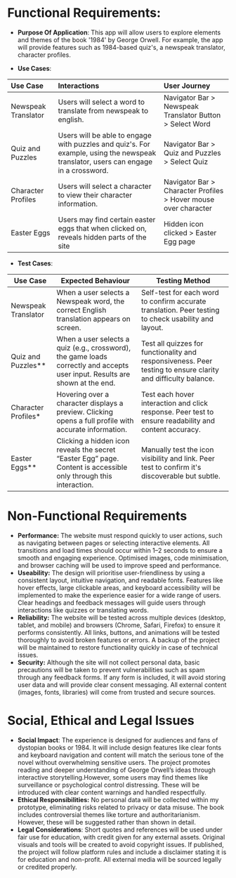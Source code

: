 # Functional Requirements:

* __Purpose Of Application__: This app will allow users to explore elements and themes of the book '1984' by George Orwell. For example, the app will provide features such as 1984-based quiz's, a newspeak translator, character profiles.

* __Use Cases__: 

| Use Case | Interactions | User Journey |
|:---------|:--------|:-------------|
| Newspeak Translator | Users will select a word to translate from newspeak to english.  | Navigator Bar > Newspeak Translator Button > Select Word |
| Quiz and Puzzles | Users will be able to engage with puzzles and quiz's. For example, using the newspeak translator, users can engage in a crossword. | Navigator Bar > Quiz and Puzzles > Select Quiz |
| Character Profiles | Users will select a character to view their character information. | Navigator Bar > Character Profiles > Hover mouse over character |
| Easter Eggs | Users may find certain easter eggs that when clicked on, reveals hidden parts of the site | Hidden icon clicked > Easter Egg page |


* __Test Cases__:

| **Use Case**            | **Expected Behaviour**                                                                                                       | **Testing Method**                                                                                            |
| ----------------------- | ---------------------------------------------------------------------------------------------------------------------------- | ------------------------------------------------------------------------------------------------------------- |
| Newspeak Translator | When a user selects a Newspeak word, the correct English translation appears on screen.                                      | Self-test for each word to confirm accurate translation. Peer testing to check usability and layout.          |
| Quiz and Puzzles**  | When a user selects a quiz (e.g., crossword), the game loads correctly and accepts user input. Results are shown at the end. | Test all quizzes for functionality and responsiveness. Peer testing to ensure clarity and difficulty balance. |
| Character Profiles* | Hovering over a character displays a preview. Clicking opens a full profile with accurate information.                       | Test each hover interaction and click response. Peer test to ensure readability and content accuracy.         |
| Easter Eggs**       | Clicking a hidden icon reveals the secret “Easter Egg” page. Content is accessible only through this interaction.            | Manually test the icon visibility and link. Peer test to confirm it's discoverable but subtle.                |


# Non-Functional Requirements

* **Performance:** The website must respond quickly to user actions, such as navigating between pages or selecting interactive elements. All transitions and load times should occur within 1–2 seconds to ensure a smooth and engaging experience. Optimised images, code minimisation, and browser caching will be used to improve speed and performance.
* **Useability:**  The design will prioritise user-friendliness by using a consistent layout, intuitive navigation, and readable fonts. Features like hover effects, large clickable areas, and keyboard accessibility will be implemented to make the experience easier for a wide range of users. Clear headings and feedback messages will guide users through interactions like quizzes or translating words.
* **Reliability:** The website will be tested across multiple devices (desktop, tablet, and mobile) and browsers (Chrome, Safari, Firefox) to ensure it performs consistently. All links, buttons, and animations will be tested thoroughly to avoid broken features or errors. A backup of the project will be maintained to restore functionality quickly in case of technical issues.
* **Security:** Although the site will not collect personal data, basic precautions will be taken to prevent vulnerabilities such as spam through any feedback forms. If any form is included, it will avoid storing user data and will provide clear consent messaging. All external content (images, fonts, libraries) will come from trusted and secure sources.

# Social, Ethical and Legal Issues
* **Social Impact**: The experience is designed for audiences and fans of dystopian books or 1984. It will include design features like clear fonts and keyboard navigation and content will match the serious tone of the novel without overwhelming sensitive users. The project promotes reading and deeper understanding of George Orwell’s ideas through interactive storytelling.However,  some users may find themes like surveillance or psychological control distressing. These will be introduced with clear content warnings and handled respectfully.
* **Ethical Responsibilities:** No personal data will be collected within my prototype, eliminating risks related to privacy or data misuse. The book includes controversial themes like torture and authoritarianism. However, these will be suggested rather than shown in detail.
* **Legal Considerations**: Short quotes and references will be used under fair use for education, with credit given for any external assets. Original visuals and tools will be created to avoid copyright issues. If published, the project will follow platform rules and include a disclaimer stating it is for education and non-profit. All external media will be sourced legally or credited properly.

